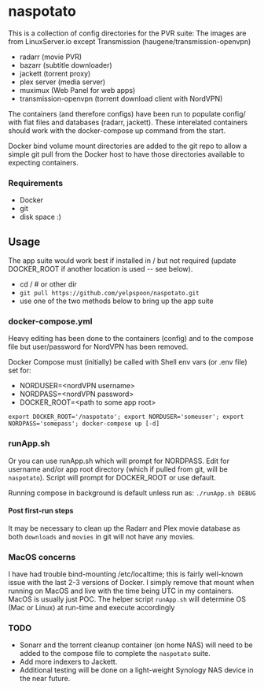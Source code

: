 # naspotato

This is a collection of config directories for the PVR suite:
The images are from LinuxServer.io except Transmission (haugene/transmission-openvpn)
 - radarr (movie PVR)
 - bazarr (subtitle downloader)
 - jackett (torrent proxy)
 - plex server (media server)
 - muximux (Web Panel for web apps)
 - transmission-openvpn (torrent download client with NordVPN)

The containers (and therefore configs) have been run to populate config/
with flat files and databases (radarr, jackett).  These interelated containers
should work with the docker-compose up command from the start.

Docker bind volume mount directories are added to the git repo to allow a simple
git pull from the Docker host to have those directories available to expecting containers.


### Requirements
 - Docker
 - git
 - disk space :)

## Usage
The app suite would work best if installed in / but not required (update DOCKER_ROOT if 
another location is used -- see below).

 - cd /  # or other dir
 - `git pull https://github.com/yelpspoon/naspotato.git`
 - use one of the two methods below to bring up the app suite

### docker-compose.yml
Heavy editing has been done to the containers (config) and to the compose file
but user/password for NordVPN has been removed.

Docker Compose must (initially) be called with Shell env vars (or .env file) set for:
 - NORDUSER=\<nordVPN username>
 - NORDPASS=\<nordVPN password>
 - DOCKER_ROOT=\<path to some app root>

`export DOCKER_ROOT='/naspotato'; export NORDUSER='someuser'; export NORDPASS='somepass'; docker-compose up [-d]`

### runApp.sh
Or you can use runApp.sh which will prompt for NORDPASS.
Edit for username and/or app root directory (which if pulled from git, will be `naspotato`).
Script will prompt for DOCKER_ROOT or use default.

Running compose in background is default unless run as: `./runApp.sh DEBUG`

#### Post first-run steps
It may be necessary to clean up the Radarr and Plex movie database as both `downloads` and `movies` in git will not have any movies.

### MacOS concerns
I have had trouble bind-mounting /etc/localtime; this is fairly well-known issue with the last 2-3 versions of Docker.
I simply remove that mount when running on MacOS and live with the time being UTC in my containers.  MacOS is usually just POC.
The helper script `runApp.sh` will determine OS (Mac or Linux) at run-time and execute accordingly

### TODO
 - Sonarr and the torrent cleanup container (on home NAS) will need to be added to the compose file to complete the `naspotato` suite.
 - Add more indexers to Jackett.
 - Additional testing will be done on a light-weight Synology NAS device in the near future.
